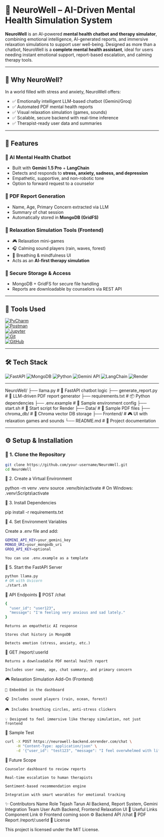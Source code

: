 # 🧠 NeuroWell – AI-Driven Mental Health Simulation System

**NeuroWell** is an AI-powered **mental health chatbot and therapy simulator**, combining emotional intelligence, AI-generated reports, and immersive relaxation simulations to support user well-being. Designed as more than a chatbot, NeuroWell is a **complete mental health assistant**, ideal for users needing instant emotional support, report-based escalation, and calming therapy tools.

---

## 🚀 Why NeuroWell?

In a world filled with stress and anxiety, NeuroWell offers:

- ✅ Emotionally intelligent LLM-based chatbot (Gemini/Groq)
- ✅ Automated PDF mental health reports
- ✅ Visual relaxation simulation (games, sounds)
- ✅ Scalable, secure backend with real-time inference
- ✅ Therapist-ready user data and summaries

---

## 📌 Features

### 🔹 AI Mental Health Chatbot
- Built with **Gemini 1.5 Pro** + **LangChain**
- Detects and responds to **stress, anxiety, sadness, and depression**
- Empathetic, supportive, and non-robotic tone
- Option to forward request to a counselor

### 🔹 PDF Report Generation
- Name, Age, Primary Concern extracted via LLM
- Summary of chat session
- Automatically stored in **MongoDB (GridFS)**

### 🔹 Relaxation Simulation Tools (Frontend)
- 🎮 Relaxation mini-games
- 🎧 Calming sound players (rain, waves, forest)
- 🧘 Breathing & mindfulness UI
- Acts as an **AI-first therapy simulation**

### 🔹 Secure Storage & Access
- MongoDB + GridFS for secure file handling
- Reports are downloadable by counselors via REST API

---

## 🧰 Tools Used  
[![PyCharm](https://img.shields.io/badge/PyCharm-143?style=for-the-badge&logo=pycharm&logoColor=white&color=black)](https://www.jetbrains.com/pycharm/)  
[![Postman](https://img.shields.io/badge/Postman-FF6C37?style=for-the-badge&logo=postman&logoColor=white)](https://www.postman.com/)  
[![Jupyter](https://img.shields.io/badge/Jupyter-F37626?style=for-the-badge&logo=jupyter&logoColor=white)](https://jupyter.org/)  
[![Git](https://img.shields.io/badge/Git-F05032?style=for-the-badge&logo=git&logoColor=white)](https://git-scm.com/)  
[![GitHub](https://img.shields.io/badge/GitHub-181717?style=for-the-badge&logo=github&logoColor=white)](https://github.com/)

---

## 🛠️ Tech Stack

![FastAPI](https://img.shields.io/badge/FastAPI-009688?style=for-the-badge&logo=fastapi&logoColor=white)
![MongoDB](https://img.shields.io/badge/MongoDB-4EA94B?style=for-the-badge&logo=mongodb&logoColor=white)
![Python](https://img.shields.io/badge/Python-3776AB?style=for-the-badge&logo=python&logoColor=white)
![Gemini API](https://img.shields.io/badge/Gemini-FF6C37?style=for-the-badge&logo=google&logoColor=white)
![LangChain](https://img.shields.io/badge/LangChain-5E8FFF?style=for-the-badge&logo=langchain&logoColor=white)
![Render](https://img.shields.io/badge/Render-Deployed-0078D4?style=for-the-badge&logo=render&logoColor=white)

---

NeuroWell/
├── llama.py              # 🧠 FastAPI chatbot logic
├── generate_report.py    # 📄 LLM-driven PDF report generator
├── requirements.txt      # 📦 Python dependencies
├── .env.example          # 🔐 Sample environment config
├── start.sh              # 🚀 Start script for Render
├── Data/                 # 📁 Sample PDF files
├── chroma_db/            # 🧠 Chroma vector DB storage
├── Frontend/             # 🎮 UI with relaxation games and sounds
└── README.md             # 📘 Project documentation





---

## ⚙️ Setup & Installation

### 🔹 1. Clone the Repository

```bash
git clone https://github.com/your-username/NeuroWell.git
cd NeuroWell
```

🔹 2. Create a Virtual Environment

python -m venv .venv
source .venv/bin/activate  # On Windows: .venv\Scripts\activate

🔹 3. Install Dependencies

pip install -r requirements.txt

🔹 4. Set Environment Variables

Create a .env file and add:
```bash
GEMINI_API_KEY=your_gemini_key
MONGO_URI=your_mongodb_uri
GROQ_API_KEY=optional
```
    You can use .env.example as a template

🔹 5. Start the FastAPI Server
```bash 
python llama.py
# OR with Uvicorn
./start.sh
```
🔄 API Endpoints
🧠 POST /chat
``` bash
{
  "user_id": "user123",
  "message": "I'm feeling very anxious and sad lately."
}
```
    Returns an empathetic AI response

    Stores chat history in MongoDB

    Detects emotion (stress, anxiety, etc.)

📄 GET /report/:userId

    Returns a downloadable PDF mental health report

    Includes user name, age, chat summary, and primary concern

🎮 Relaxation Simulation Add-On (Frontend)

    📍 Embedded in the dashboard

    🎧 Includes sound players (rain, ocean, forest)

    🎮 Includes breathing circles, anti-stress clickers

    💡 Designed to feel immersive like therapy simulation, not just frontend

🧪 Sample Test
```bash
curl -X POST https://neurowell-backend.onrender.com/chat \
     -H "Content-Type: application/json" \
     -d '{"user_id": "test123", "message": "I feel overwhelmed with life."}'
```
🔮 Future Scope

    Counselor dashboard to review reports

    Real-time escalation to human therapists

    Sentiment-based recommendation engine

    Integration with smart wearables for emotional tracking

✨ Contributors
Name	Role
Tejash Tarun	AI Backend, Report System, Gemini Integration
Team	User Auth Backend, Frontend Relaxation UI
📎 Useful Links
Component	Link
🌐 Frontend	coming soon
⚙️ Backend API	/chat
📄 PDF Report	/report/:userId
📜 License

This project is licensed under the MIT License.
